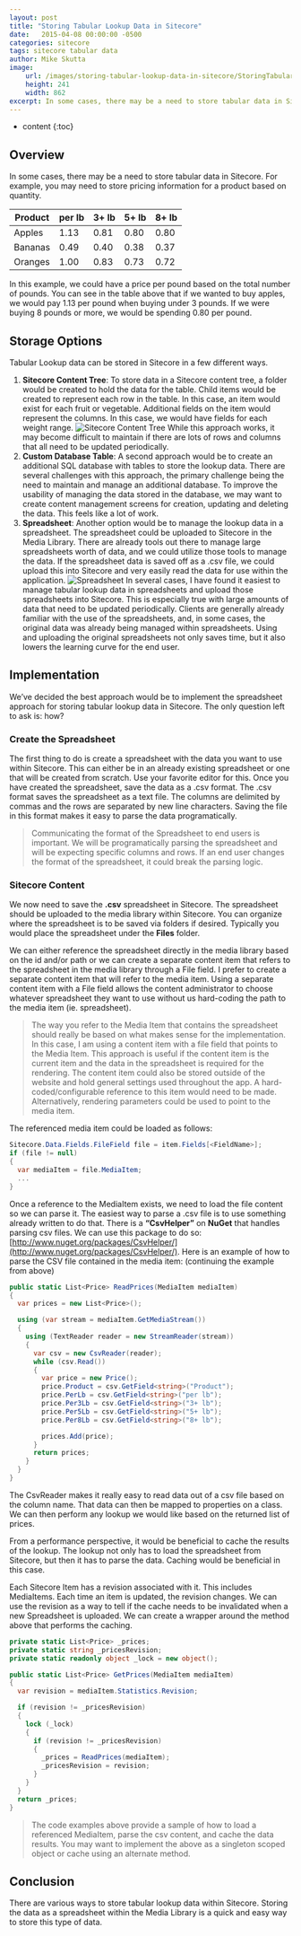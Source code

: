 ```yaml
---
layout: post
title: "Storing Tabular Lookup Data in Sitecore"
date:   2015-04-08 00:00:00 -0500
categories: sitecore
tags: sitecore tabular data
author: Mike Skutta
image:
    url: /images/storing-tabular-lookup-data-in-sitecore/StoringTabularLookupDataInSitecore_Spreadsheet.png
    height: 241
    width: 862
excerpt: In some cases, there may be a need to store tabular data in Sitecore. For example, you may need to store pricing information for a product based on quantity.
---
```


* content
{:toc}

## Overview

In some cases, there may be a need to store tabular data in Sitecore. For example, you may need to store pricing information for a product based on quantity.

| Product | per lb | 3+ lb | 5+ lb | 8+ lb |
|---------|---|---|---|---|
| Apples | 1.13 | 0.81 | 0.80 | 0.80 |
| Bananas | 0.49 | 0.40 | 0.38 | 0.37 |
| Oranges | 1.00 | 0.83 | 0.73 | 0.72 |

In this example, we could have a price per pound based on the total number of pounds. You can see in the table above that if we wanted to buy apples, we would pay 1.13 per pound when buying under 3 pounds. If we were buying 8 pounds or more, we would be spending 0.80 per pound.

## Storage Options

Tabular Lookup data can be stored in Sitecore in a few different ways.

1. **Sitecore Content Tree**: To store data in a Sitecore content tree, a folder would be created to hold the data for the table. Child items would be created to represent each row in the table. In this case, an item would exist for each fruit or vegetable. Additional fields on the item would represent the columns. In this case, we would have fields for each weight range.  ![Sitecore Content Tree](/images/storing-tabular-lookup-data-in-sitecore/StoringTabularLookupDataInSitecore_ContentTree.png) While this approach works, it may become difficult to maintain if there are lots of rows and columns that all need to be updated periodically.
1. **Custom Database Table**: A second approach would be to create an additional SQL database with tables to store the lookup data. There are several challenges with this approach, the primary challenge being the need to maintain and manage an additional database. To improve the usability of managing the data stored in the database, we may want to create content management screens for creation, updating and deleting the data. This feels like a lot of work.
1. **Spreadsheet**: Another option would be to manage the lookup data in a spreadsheet. The spreadsheet could be uploaded to Sitecore in the Media Library. There are already tools out there to manage large spreadsheets worth of data, and we could utilize those tools to manage the data. If the spreadsheet data is saved off as a .csv file, we could upload this into Sitecore and very easily read the data for use within the application. ![Spreadsheet](/images/storing-tabular-lookup-data-in-sitecore/StoringTabularLookupDataInSitecore_Spreadsheet.png)  In several cases, I have found it easiest to manage tabular lookup data in spreadsheets and upload those spreadsheets into Sitecore. This is especially true with large amounts of data that need to be updated periodically. Clients are generally already familiar with the use of the spreadsheets, and, in some cases, the original data was already being managed within spreadsheets. Using and uploading the original spreadsheets not only saves time, but it also lowers the learning curve for the end user.

## Implementation

We’ve decided the best approach would be to implement the spreadsheet approach for storing tabular lookup data in Sitecore. The only question left to ask is: how?

### Create the Spreadsheet

The first thing to do is create a spreadsheet with the data you want to use within Sitecore. This can either be in an already existing spreadsheet or one that will be created from scratch. Use your favorite editor for this. Once you have created the spreadsheet, save the data as a .csv format. The .csv format saves the spreadsheet as a text file. The columns are delimited by commas and the rows are separated by new line characters. Saving the file in this format makes it easy to parse the data programatically.

> Communicating the format of the Spreadsheet to end users is important. We will be programatically parsing the spreadsheet and will be expecting specific columns and rows. If an end user changes the format of the spreadsheet, it could break the parsing logic.

### Sitecore Content

We now need to save the **.csv** spreadsheet in Sitecore. The spreadsheet should be uploaded to the media library within Sitecore. You can organize where the spreadsheet is to be saved via folders if desired. Typically you would place the spreadsheet under the **Files** folder.

We can either reference the spreadsheet directly in the media library based on the id and/or path or we can create a separate content item that refers to the spreadsheet in the media library through a File field. I prefer to create a separate content item that will refer to the media item. Using a separate content item with a File field allows the content administrator to choose whatever spreadsheet they want to use without us hard-coding the path to the media item (ie. spreadsheet).

> The way you refer to the Media Item that contains the spreadsheet should really be based on what makes sense for the implementation. In this case, I am using a content item with a file field that points to the Media Item. This approach is useful if the content item is the current item and the data in the spreadsheet is required for the rendering. The content item could also be stored outside of the website and hold general settings used throughout the app. A hard-coded/configurable reference to this item would need to be made. Alternatively, rendering parameters could be used to point to the media item.

The referenced media item could be loaded as follows:

``` csharp
Sitecore.Data.Fields.FileField file = item.Fields[<FieldName>];
if (file != null)
{
  var mediaItem = file.MediaItem;
  ...
}
```

Once a reference to the MediaItem exists, we need to load the file content so we can parse it. The easiest way to parse a .csv file is to use something already written to do that. There is a **“CsvHelper”** on **NuGet** that handles parsing csv files. We can use this package to do so: [http://www.nuget.org/packages/CsvHelper/](http://www.nuget.org/packages/CsvHelper/). Here is an example of how to parse the CSV file contained in the media item: (continuing the example from above)

``` csharp
public static List<Price> ReadPrices(MediaItem mediaItem)
{
  var prices = new List<Price>();

  using (var stream = mediaItem.GetMediaStream())
  {
    using (TextReader reader = new StreamReader(stream))
    {
      var csv = new CsvReader(reader);
      while (csv.Read())
      {
        var price = new Price();
        price.Product = csv.GetField<string>("Product");
        price.PerLb = csv.GetField<string>("per lb");
        price.Per3Lb = csv.GetField<string>("3+ lb");
        price.Per5Lb = csv.GetField<string>("5+ lb");
        price.Per8Lb = csv.GetField<string>("8+ lb");

        prices.Add(price);
      }
      return prices;
    }
  }
}
```

The CsvReader makes it really easy to read data out of a csv file based on the column name. That data can then be mapped to properties on a class. We can then perform any lookup we would like based on the returned list of prices.

From a performance perspective, it would be beneficial to cache the results of the lookup. The lookup not only has to load the spreadsheet from Sitecore, but then it has to parse the data. Caching would be beneficial in this case.

Each Sitecore Item has a revision associated with it. This includes MediaItems. Each time an item is updated, the revision changes. We can use the revision as a way to tell if the cache needs to be invalidated when a new Spreadsheet is uploaded. We can create a wrapper around the method above that performs the caching.

``` csharp
private static List<Price> _prices;
private static string _pricesRevision;
private static readonly object _lock = new object();

public static List<Price> GetPrices(MediaItem mediaItem)
{
  var revision = mediaItem.Statistics.Revision;

  if (revision != _pricesRevision)
  {
    lock (_lock)
    {
      if (revision != _pricesRevision)
      {
        _prices = ReadPrices(mediaItem);
        _pricesRevision = revision;
      }
    }
  }
  return _prices;
}
```

> The code examples above provide a sample of how to load a referenced MediaItem, parse the csv content, and cache the data results. You may want to implement the above as a singleton scoped object or cache using an alternate method.

## Conclusion

There are various ways to store tabular lookup data within Sitecore. Storing the data as a spreadsheet within the Media Library is a quick and easy way to store this type of data.